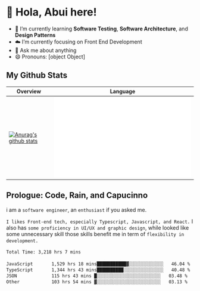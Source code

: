 # 👋 Hola, Abui here!

- 🌱 I’m currently learning **Software Testing**, **Software Architecture**, and **Design Patterns**
- ☁️ I’m currently focusing on Front End Development
- 💬 Ask me about anything
- 😄 Pronouns: [object Object]

## My Github Stats

| Overview | Language |
| --- | --- |
|[![Anurag's github stats](https://github-readme-stats.vercel.app/api?username=abui-am&count_private=true)](https://github.com/anuraghazra/github-readme-stats)|![Language](https://raw.githubusercontent.com/abui-am/stats/c6455f656dfce7acd3951e5ec5b25d72af0b2ee3/generated/languages.svg)|

## Prologue: Code, Rain, and Capucinno
i am a `software engineer`, an `enthusiast` if you asked me. 

`I likes Front-end tech, especially Typescript, Javascript, and React.` I also has `some proficiency in UI/UX and graphic design`, while looked like some unnecessary skill those skills benefit me in term of `flexibility in development.`


<!--START_SECTION:waka-->

```text
Total Time: 3,218 hrs 7 mins

JavaScript       1,529 hrs 18 mins███████████▓░░░░░░░░░░░░░   46.04 %
TypeScript       1,344 hrs 43 mins██████████░░░░░░░░░░░░░░░   40.48 %
JSON             115 hrs 43 mins █░░░░░░░░░░░░░░░░░░░░░░░░   03.48 %
Other            103 hrs 54 mins ▓░░░░░░░░░░░░░░░░░░░░░░░░   03.13 %
```

<!--END_SECTION:waka-->
